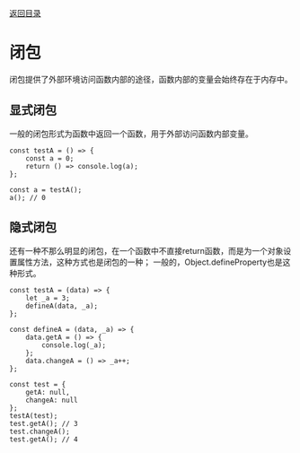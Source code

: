 [返回目录](../../README.md)

# 闭包
闭包提供了外部环境访问函数内部的途径，函数内部的变量会始终存在于内存中。

## 显式闭包
一般的闭包形式为函数中返回一个函数，用于外部访问函数内部变量。
````
const testA = () => {
    const a = 0;
    return () => console.log(a);
};

const a = testA();
a(); // 0
````

## 隐式闭包
还有一种不那么明显的闭包，在一个函数中不直接return函数，而是为一个对象设置属性方法，这种方式也是闭包的一种；
一般的，Object.defineProperty也是这种形式。
````
const testA = (data) => {
    let _a = 3;
    defineA(data, _a);
};

const defineA = (data, _a) => {
    data.getA = () => {
        console.log(_a);
    };
    data.changeA = () => _a++;
};

const test = {
    getA: null,
    changeA: null
};
testA(test);
test.getA(); // 3
test.changeA();
test.getA(); // 4
````